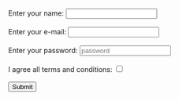 <!DOCTYPE html>
<html>
    <head>
        <title>
HTML FORMS
        </title>
    </head>
    <body>
<form>
</br>
    Enter your name:
    <input text="text" name="username"/>
    <br>
    <br>
    Enter your e-mail:
    <input text="e-mail" name="e-mail"/>
    <br>
    <br>
    Enter your password:
    <input type="password" placeholder="password" name="password"/>
    <br>
    <br>
     I agree all terms and conditions:
    <input type="checkbox" name= "checkbox" value="on"/>
     <br>
     <br>
     <input type="submit" name="submit"/>
</form>
    </body>
</html>

